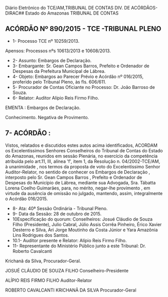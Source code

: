 Diário Eletrônico do TCE/AM,TRIBUNAL DE CONTAS DIV. DE ACÓRDÃOS-DIRAC## Estado do Amazonas TRIBUNAL DE CONTAS

## ACÓRDÃO Nº 890/2015 - TCE -TRIBUNAL PLENO

- 1- Processo TCE nº 10259/2013.

Apensos: Processos nºs 10613/2013 e 10608/2013.

- 2- Assunto: Embargos de Declaração.
- 3-  Embargante: Sr.  Gean  Campos  Barros,  Prefeito  e  Ordenador  de  Despesas  da Prefeitura Municipal de Lábrea.
- 4- Objeto: Embargos ao Parecer Prévio e Acórdão nº 016/2015, proferido pelo Tribunal Pleno, às fls. 606/611.
- 5- Procurador de Contas Oficiante no Processo: Dr. João Barroso de Souza.
- 6- Relator: Auditor Alípio Reis Firmo Filho.

EMENTA : Embargos de Declaração.

Conhecimento.  Negativa de Provimento.

## 7- ACÓRDÃO :

Vistos, relatados e discutidos estes autos acima identificados, ACORDAM os Excelentíssimos Senhores Conselheiros do Tribunal de Contas do Estado do Amazonas, reunidos em sessão Plenária, no exercício da competência atribuída pelo art.11, III, alínea 'f', item 1, da Resolução n. 04/2002-TCE/AM, à unanimidade , nos termos da proposta de voto do Excelentíssimo Senhor Auditor-Relator, no sentido de conhecer os Embargos de Declaração , interposto  pelo  Sr. Gean  Campos  Barros , Prefeito  e  Ordenador  de Despesas do Município de Lábrea, mediante sua Advogada, Sra. Tábatta Lorena Coelho Guimarães, para, no mérito, negar-lhe provimento , em virtude da ausência de omissão no julgado, mantendo, assim, integralmente o Acórdão 016/2015.

- 8- Ata: 40ª Sessão Ordinária - Tribunal Pleno.
- 9- Data da Sessão: 28 de outubro de 2015.
- 10Especificação do quorum: Conselheiros: Josué Cláudio de Souza Filho (Presidente), Julio Cabral, Júlio  Assis Corrêa Pinheiro, Érico Xavier Desterro e Silva, Ari Jorge Moutinho da Costa Júnior e Yara Amazônia Lins Rodrigues dos Santos.
- 10.1- Auditor presente e Relator: Alípio Reis Firmo Filho.
- 11- Representante do Ministério Público junto a este Tribunal: Dr. Roberto Cavalcanti

Krichanã da Silva, Procurador-Geral.

JOSUÉ CLÁUDIO DE SOUZA FILHO Conselheiro-Presidente

ALÍPIO REIS FIRMO FILHO Auditor-Relator

ROBERTO CAVALCANTI KRICHANÃ DA SILVA Procurador-Geral